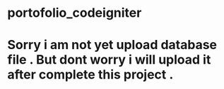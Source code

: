 ﻿# portofolio_codeigniter
# Sorry i am not yet upload database file . But dont worry i will upload it after complete this project .
